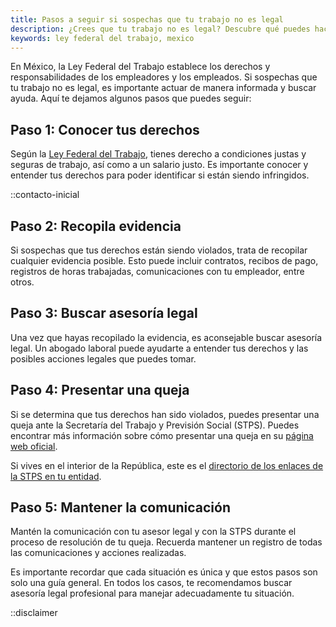 ```yaml
---
title: Pasos a seguir si sospechas que tu trabajo no es legal
description: ¿Crees que tu trabajo no es legal? Descubre qué puedes hacer si sospechas que tu empleo no cumple con la Ley Federal del Trabajo en México.
keywords: ley federal del trabajo, mexico
---
```

En México, la Ley Federal del Trabajo establece los derechos y responsabilidades de los empleadores y los empleados. Si sospechas que tu trabajo no es legal, es importante actuar de manera informada y buscar ayuda. Aquí te dejamos algunos pasos que puedes seguir:

## Paso 1: Conocer tus derechos

Según la [Ley Federal del Trabajo](/ley-federal-del-trabajo), tienes derecho a condiciones justas y seguras de trabajo, así como a un salario justo. Es importante conocer y entender tus derechos para poder identificar si están siendo infringidos.

::contacto-inicial

## Paso 2: Recopila evidencia

Si sospechas que tus derechos están siendo violados, trata de recopilar cualquier evidencia posible. Esto puede incluir contratos, recibos de pago, registros de horas trabajadas, comunicaciones con tu empleador, entre otros.

## Paso 3: Buscar asesoría legal

Una vez que hayas recopilado la evidencia, es aconsejable buscar asesoría legal. Un abogado laboral puede ayudarte a entender tus derechos y las posibles acciones legales que puedes tomar.

## Paso 4: Presentar una queja

Si se determina que tus derechos han sido violados, puedes presentar una queja ante la Secretaría del Trabajo y Previsión Social (STPS). Puedes encontrar más información sobre cómo presentar una queja en su [página web oficial](https://www.gob.mx/stps).

Si vives en el interior de la República, este es el [directorio de los enlaces de la STPS en tu entidad](https://www.stps.gob.mx/gobmx/masinfo/directorioAgencias.html).

## Paso 5: Mantener la comunicación

Mantén la comunicación con tu asesor legal y con la STPS durante el proceso de resolución de tu queja. Recuerda mantener un registro de todas las comunicaciones y acciones realizadas.

Es importante recordar que cada situación es única y que estos pasos son solo una guía general. En todos los casos, te recomendamos buscar asesoría legal profesional para manejar adecuadamente tu situación.

::disclaimer
